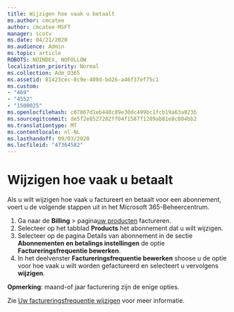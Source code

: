 ```yaml
---
title: Wijzigen hoe vaak u betaalt
ms.author: cmcatee
author: cmcatee-MSFT
manager: scotv
ms.date: 04/21/2020
ms.audience: Admin
ms.topic: article
ROBOTS: NOINDEX, NOFOLLOW
localization_priority: Normal
ms.collection: Adm_O365
ms.assetid: 81423cec-8c9e-408d-bd26-a46f37ef75c1
ms.custom:
- "469"
- "4552"
- "1500025"
ms.openlocfilehash: c07867d1eb448c89e30dc499bc1fcb19a63a823b
ms.sourcegitcommit: de5f2e8527202ff04f1587f1289ab81e8c804bb2
ms.translationtype: MT
ms.contentlocale: nl-NL
ms.lasthandoff: 09/03/2020
ms.locfileid: "47364582"
---
```

# <a name="change-how-often-you-pay"></a>Wijzigen hoe vaak u betaalt

Als u wilt wijzigen hoe vaak u factureert en betaalt voor een abonnement, voert u de volgende stappen uit in het Microsoft 365-Beheercentrum.

1. Ga naar de **Billing**  >  pagina[uw producten](https://go.microsoft.com/fwlink/p/?linkid=842054) factureren.
2. Selecteer op het tabblad **Products** het abonnement dat u wilt wijzigen. 
3. Selecteer op de pagina Details van abonnement in de sectie **Abonnementen en betalings instellingen** de optie **Factureringsfrequentie bewerken**.
4. In het deelvenster **Factureringsfrequentie bewerken** shoose u de optie voor hoe vaak u wilt worden gefactureerd en selecteert u vervolgens **wijzigen**.

**Opmerking**: maand-of jaar facturering zijn de enige opties.

Zie [Uw factureringsfrequentie wijzigen](https://docs.microsoft.com/microsoft-365/commerce/billing-and-payments/change-payment-frequency) voor meer informatie.
